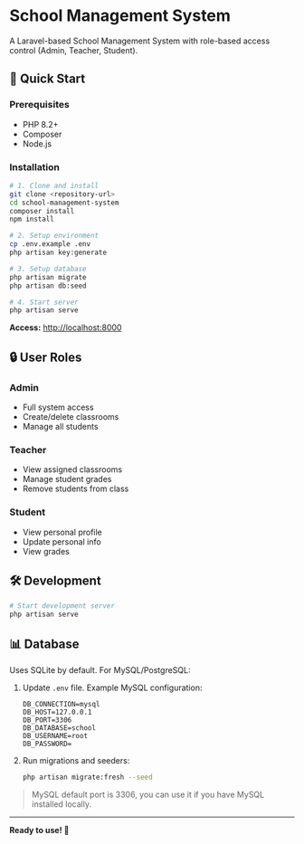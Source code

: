 # School Management System

A Laravel-based School Management System with role-based access control (Admin, Teacher, Student).

## 🚀 Quick Start

### Prerequisites

* PHP 8.2+
* Composer
* Node.js

### Installation

```bash
# 1. Clone and install
git clone <repository-url>
cd school-management-system
composer install
npm install

# 2. Setup environment
cp .env.example .env
php artisan key:generate

# 3. Setup database
php artisan migrate
php artisan db:seed

# 4. Start server
php artisan serve
```

**Access:** [http://localhost:8000](http://localhost:8000)

## 🔒 User Roles

### Admin

* Full system access
* Create/delete classrooms
* Manage all students

### Teacher

* View assigned classrooms
* Manage student grades
* Remove students from class

### Student

* View personal profile
* Update personal info
* View grades

## 🛠️ Development

```bash
# Start development server
php artisan serve
```

## 📊 Database

Uses SQLite by default. For MySQL/PostgreSQL:

1. Update `.env` file. Example MySQL configuration:

   ```
   DB_CONNECTION=mysql
   DB_HOST=127.0.0.1
   DB_PORT=3306
   DB_DATABASE=school
   DB_USERNAME=root
   DB_PASSWORD=
   ```

2. Run migrations and seeders:

   ```bash
   php artisan migrate:fresh --seed
   ```

> MySQL default port is 3306, you can use it if you have MySQL installed locally.

---

**Ready to use! 🎉**

